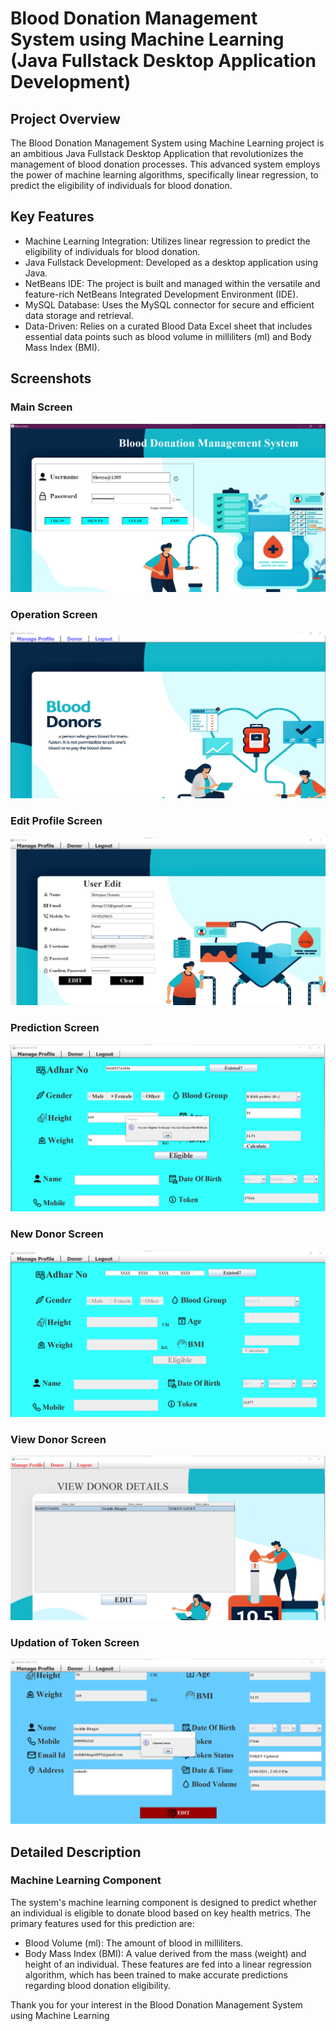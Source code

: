 # Blood Donation Management System using Machine Learning (Java Fullstack Desktop Application Development)

## Project Overview
The Blood Donation Management System using Machine Learning project is an ambitious Java Fullstack Desktop Application that revolutionizes the management of blood donation processes. This advanced system employs the power of machine learning algorithms, specifically linear regression, to predict the eligibility of individuals for blood donation.

## Key Features
- Machine Learning Integration: Utilizes linear regression to predict the eligibility of individuals for blood donation.
- Java Fullstack Development: Developed as a desktop application using Java.
- NetBeans IDE: The project is built and managed within the versatile and feature-rich NetBeans Integrated Development Environment (IDE).
- MySQL Database: Uses the MySQL connector for secure and efficient data storage and retrieval.
- Data-Driven: Relies on a curated Blood Data Excel sheet that includes essential data points such as blood volume in milliliters (ml) and Body Mass Index (BMI).

## Screenshots

### Main Screen
![Main Screen](screenshots/1.main_frame.png)

### Operation Screen
![Operation Screen](screenshots/2.OperationFrame.png)

### Edit Profile Screen
![Edit Profile Screen](screenshots/3.EditProfile.png)

### Prediction Screen
![Prediction Screen](screenshots/4.EligibilityDonor.png)

### New Donor Screen
![New Donor Screen](screenshots/4.NewDonor.png)

### View Donor Screen
![View Donor Screen](screenshots/5.ViewDonor.png)

### Updation of Token Screen
![Updation of Token Screen](screenshots/6.UpdationStatus.png)

## Detailed Description

### Machine Learning Component
The system's machine learning component is designed to predict whether an individual is eligible to donate blood based on key health metrics. The primary features used for this prediction are:
- Blood Volume (ml): The amount of blood in milliliters.
- Body Mass Index (BMI): A value derived from the mass (weight) and height of an individual.
These features are fed into a linear regression algorithm, which has been trained to make accurate predictions regarding blood donation eligibility.

Thank you for your interest in the Blood Donation Management System using Machine Learning
